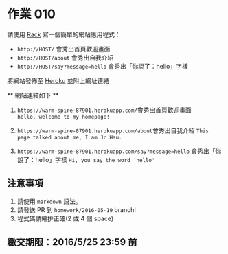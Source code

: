 ﻿# 作業 010

請使用 [Rack](http://rack.github.io/) 寫一個簡單的網站應用程式：

* `http://HOST/` 會秀出首頁歡迎畫面
* `http://HOST/about` 會秀出自我介紹
* `http://HOST/say?message=hello` 會秀出「你說了：hello」字樣

將網站發佈至 [Heroku](https://heroku.com/) 並附上網址連結

** 網站連結如下 **

1. `https://warm-spire-87901.herokuapp.com/`會秀出首頁歡迎畫面  
   `hello, welcome to my homepage!`


2. `https://warm-spire-87901.herokuapp.com/about`會秀出自我介紹 
   `This page talked about me, I am Jc Hsu.`

3. `https://warm-spire-87901.herokuapp.com/say?message=hello` 會秀出「你說了：hello」字樣 
   `Hi, you say the word 'hello'`


## 注意事項

1. 請使用 `markdown` 語法。
2. 請發送 PR 到 `homework/2016-05-19` branch!
3. 程式碼請縮排正確(2 或 4 個 space)

## 繳交期限：2016/5/25 23:59 前

